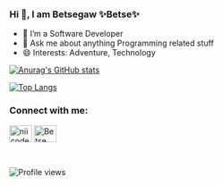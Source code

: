 ### Hi 👋, I am Betsegaw   ✨Betse✨


- 🌱 I’m a Software Developer
- 💬 Ask me about anything Programming related stuff
- 😄 Interests: Adventure, Technology

[![Anurag's GitHub stats](https://github-readme-stats.vercel.app/api?username=betses&theme=dracula)](https://github.com/anuraghazra/github-readme-stats)

[![Top Langs](https://github-readme-stats.vercel.app/api/top-langs/?username=betses&layout=compact&theme=dracula)](https://github.com/anuraghazra/github-readme-stats)


<h3 align="left">Connect with me:</h3>
<p align="left">
<a href="https://twitter.com/Betse_s" target="blank"><img align="center" src="https://raw.githubusercontent.com/rahuldkjain/github-profile-readme-generator/master/src/images/icons/Social/twitter.svg" alt="niicode" height="30" width="40" /></a>
<a href="https://www.linkedin.com/in/betsegaw-sebsibe/" target="blank"><img align="center" src="https://raw.githubusercontent.com/rahuldkjain/github-profile-readme-generator/master/src/images/icons/Social/linked-in-alt.svg" alt="Betse" height="30" width="40" /></a>
</p>

<br/>

![Profile views](https://gpvc.arturio.dev/betses)
